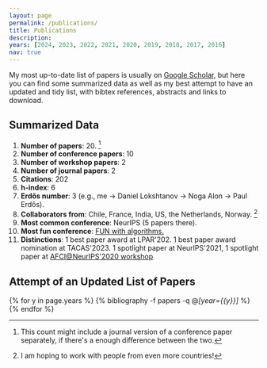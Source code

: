 ```yaml
---
layout: page
permalink: /publications/
title: Publications
description: 
years: [2024, 2023, 2022, 2021, 2020, 2019, 2018, 2017, 2016]
nav: true
---
```


My most up-to-date list of papers is usually on [Google Scholar](https://scholar.google.com/citations?user=0EOonpYAAAAJ&hl=en), but here you can find some summarized data as well as my best attempt to have an updated and tidy list, with bibtex references, abstracts and links to download.

## Summarized Data
1. **Number of papers**: 20. [^1]
2. **Number of conference papers**: 10
3. **Number of workshop papers**: 2
4. **Number of journal papers**: 2
5. **Citations**: 202
6. **h-index**: 6
7. **Erdős number**: 3 (e.g., me → Daniel Lokshtanov → Noga Alon → Paul Erdős).
8. **Collaborators from**: Chile, France, India, US, the Netherlands, Norway. [^2]
9. **Most common conference**: NeurIPS (5 papers there).
10. **Most fun conference**: <a href="https://sites.google.com/view/fun2022/home?pli=1">FUN with algorithms.</a>
11. **Distinctions**: 1 best paper award at LPAR'202. 1 best paper award nomination at TACAS'2023. 1 spotlight paper at NeurIPS'2021, 1 spotlight paper at <a href="https://www.afciworkshop.org/afci-2020/home">AFCI@NeurIPS'2020 workshop</a>


## Attempt of an Updated List of Papers

<div class="publications">
  
  {% for y in page.years %}
    {% bibliography -f papers -q @*[year={{y}}]* %}
  {% endfor %}

</div>

[^1]: This count might include a journal version of a conference paper separately, if there's a enough difference between the two.
[^2]: I am hoping to work with people from even more countries!
